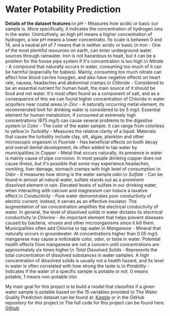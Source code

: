 # Water Potability Prediction

**Details of the dataset features:**\n
*pH -* Measures how acidic or basic our sample is. More specifically, it indicates the concentration of hydrogen ions in the water. Unintuitively, an high pH means a higher concentration of hydrogen, a low pH means a lower concentratio. Its scale is between 0 and 14, and a neutral pH of 7 means that is neither acidic or basic.\n
*Iron -* One of the most plentiful resources on earth, can enter underground water sources through rainwater. Iron is not hazardous to healt, but it can be a problem for the house pipe system if it's concentration is too high.\n
*Nitrate -* A compound that naturally occurs in water, consuming too much of it can be harmful (especially for babies). Mainly, consuming too much nitrate can affect how blood carries hoxygen, and also have negative effects on heart rate, nausea, headaches and abdominal cramps.\n
*Chloride -* Considered to be an essential nutrient for human healt, the main source of it should be food and not water. It's most often found as a component of salt, and as a consequence of this we can found higher concentration of Chloride in water acquifers near costal areas.\n
*Zinc -* A naturally occurring metal element, its recommended limit for drinking water is considered to be 5 mg/l. Essential element for human metabolism, if consumed at extremely high concentrations (675 mg/l) can cause several problems to the digestive system.\n
*Color -* The color of the water sample. It can range from colorless to yellow.\n
*Turbidity -* Measures the relative clarity of a liquid. Materials that cause the turbidity include clay, silt, algae, plankton and other microscopic organism.\n
*Fluoride -* Has beneficial effects on tooth decay and overall dental development, its often added to tap water by municipalities.\n
*Copper -* Metal that occurs naturally, its presence in water is mainly cause of pipe corrosion. In most people drinking copper does not cause illness, but it's possible that some may experience headaches, vomiting, liver damage, stomach cramps with high level of consumption.\n
*Odor -* It measures how strong is the water sample odor.\n
*Sulfate -* Can be found in almost all natural water, sulfate stands out as a prominent dissolved element in rain. Elevated levels of sulfate in our drinking water, when interacting with calcium and magnesium can induce a laxative effect.\n
*Conductivity -* Pure water demonstrates poor conductivity of electric current; instead, it serves as an effective insulator. The augmentation of ion concentration amplifies the electrical conductivity of water. In general, the level of dissolved solids in water dictates its electrical conductivity.\n
*Chlorine -* An important element that helps prevent diseases caused by bacteria, viruses and other microorganisms since it kill them. Municipalities often add Chlorine to tap water.\n
*Manganese -* Mineral that naturally occurs in groundwater. At concentrations higher than 0.05 mg/L manganese may cause a noticeable color, odor, or taste in water. Potential health effects from manganese are not a concern until concentrations are approximately six times higher.\n
*Total Dissolved Solids -* Represents the total concentration of dissolved substances in water samples. A high concentration of dissolved solids is usually not a health hazard, and its level in water is often correlated with how strong the taste is.\n
*Potability -* Indicates if the water of a specific sample is potable or not. 0 means potable, 1 means non-potable.\n\n
       
My main goal for this project is to build a model that classifies if a given water sample is potable based on the 15 variables provided.\n
The Water Quality Prediction dataset can be found at: [Kaggle](https://www.kaggle.com/datasets/vanthanadevi08/water-quality-prediction) or in the GitHub repository for this project.\n
The full code for this project can be found here: [Github](https://github.com/dariogemo/water_project)